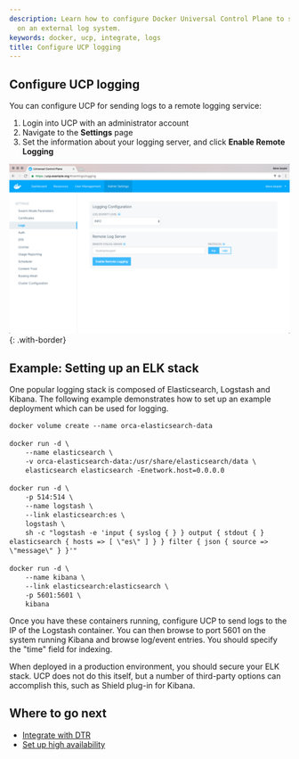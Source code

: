 ```yaml
---
description: Learn how to configure Docker Universal Control Plane to store your logs
  on an external log system.
keywords: docker, ucp, integrate, logs
title: Configure UCP logging
---
```


## Configure UCP logging

You can configure UCP for sending logs to a remote logging service:

1. Login into UCP with an administrator account
2. Navigate to the **Settings** page
3. Set the information about your logging server, and click
**Enable Remote Logging**

![](../images/configure-logs-1.png){: .with-border}

## Example: Setting up an ELK stack

One popular logging stack is composed of Elasticsearch, Logstash and
Kibana. The following example demonstrates how to set up an example
deployment which can be used for logging.

```none
docker volume create --name orca-elasticsearch-data

docker run -d \
    --name elasticsearch \
    -v orca-elasticsearch-data:/usr/share/elasticsearch/data \
    elasticsearch elasticsearch -Enetwork.host=0.0.0.0

docker run -d \
    -p 514:514 \
    --name logstash \
    --link elasticsearch:es \
    logstash \
    sh -c "logstash -e 'input { syslog { } } output { stdout { } elasticsearch { hosts => [ \"es\" ] } } filter { json { source => \"message\" } }'"

docker run -d \
    --name kibana \
    --link elasticsearch:elasticsearch \
    -p 5601:5601 \
    kibana
```

Once you have these containers running, configure UCP to send logs to
the IP of the Logstash container. You can then browse to port 5601 on the system
running Kibana and browse log/event entries. You should specify the "time"
field for indexing.

When deployed in a production environment, you should secure your ELK
stack. UCP does not do this itself, but a number of third-party
options can accomplish this, such as Shield plug-in for Kibana.

## Where to go next

* [Integrate with DTR](integrate-with-dtr.md)
* [Set up high availability](../high-availability/index.md)

